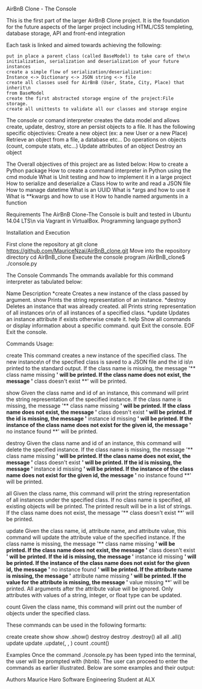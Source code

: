 AirBnB Clone - The Console

This is the first part of the larger AirBnB Clone project. It is the foundation
for the future aspects of the larger project including HTML/CSS templeting, database storage, API and front-end integration

Each task is linked and aimed towards achieving the following:

	put in place a parent class (called BaseModel) to take care of the\n
	initialization, serialization and deserialization of your future instances
	create a simple flow of serialization/deserialization: 
	Instance <-> Dictionary <-> JSON string <-> file
	create all classes used for AirBnB (User, State, City, Place) that inherit\n
	from BaseModel
	create the first abstracted storage engine of the project:File storage.
	create all unittests to validate all our classes and storage engine

The console or comand interpreter creates the data model and allows create, 
update, destroy, store an persist objects to a file. 
It has the following specific objectivies:
	Create a new object (ex: a new User or a new Place)
	Retrieve an object from a file, a database etc…
	Do operations on objects (count, compute stats, etc…)
	Update attributes of an object
	Destroy an object

The Overall objectives of this project are as listed below:
	How to create a Python package
	How to create a command interpreter in Python using the cmd module
	What is Unit testing and how to implement it in a large project
	How to serialize and deserialize a Class
	How to write and read a JSON file
	How to manage datetime
	What is an UUID
	What is *args and how to use it
	What is **kwargs and how to use it
	How to handle named arguments in a function

Requirements
The AirBnB Clone-The Console is built and tested in Ubuntu 14.04 LTS\n
via Vagrant in VirtualBox. Programming language python3

Installation and Execution

First clone the repository at
	git clone https://github.com/MauriceNzai/AirBnB_clone.git
Move into the repository directory
	cd AirBnB_clone
Execute the console program 
	/AirBnB_clone$ ./console.py

The Console Commands
The ommands available for this command interpreter as tabulated below:

Name		Description
*create		Creates a new instance of the class passed by argument.
show		Prints the string representation of an instance.
*destroy	Deletes an instance that was already created.
all		Prints string representation of all instances or\n
		of all instances of a specified class.
*update		Updates an instance attribute if exists otherwise create it.
help		Show all commands or display information about a specific command.
quit		Exit the console.
EOF		Exit the console.


Commands Usage:

create
This command creates a new instance of the specified class. The new instance\n
of the specified class is saved to a JSON file and the id is\n
printed to the standard output.
If the class name is missing, the message
 '** class name missing **' will be printed.
If the class name does not exist, the message
 '** class doesn't exist **' will be printed.

show
Given the class name and id of an instance, this command will print the
string representation of the specified instance.
If the class name is missing, the message
'** class name missing **' will be printed.
If the class name does not exist, the message
'** class doesn't exist **' will be printed.
If the id is missing, the message
'** instance id missing **' will be printed.
If the instance of the class name does not exist for the given id, the message
 '** no instance found **' will be printed.

destroy
Given the class name and id of an instance,
this command will delete the specified instance.
If the class name is missing, the message
'** class name missing **' will be printed.
If the class name does not exist, the message
'** class doesn't exist **' will be printed.
If the id is missing, the message
'** instance id missing **' will be printed.
If the instance of the class name does not exist for the given id, the message
'** no instance found **' will be printed.

all
Given the class name, this command will print the string representation of all
instances under the specified class. If no class name is specified,
all existing objects will be printed.
The printed result will be in a list of strings.
If the class name does not exist, the message
'** class doesn't exist **' will be printed.

update
Given the class name, id, attribute name, and attribute value, this command
will update the attribute value of the specified instance.
If the class name is missing, the message
'** class name missing **' will be printed.
If the class name does not exist, the message
'** class doesn't exist **' will be printed.
If the id is missing, the message
'** instance id missing **' will be printed.
If the instance of the class name does not exist for the given id, the message
'** no instance found **' will be printed.
If the attribute name is missing, the message
'** attribute name missing **' will be printed.
If the value for the attribute is missing, the message
'** value missing **' will be printed.
All arguments after the attribute value will be ignored.
Only attributes with values of a string, integer, or float type can be updated.

count
Given the class name, this command will print out the number
of objects under the specified class.

These commands can be used in the following formarts:

create
create <class name>
show
show <class name> <id>
<class name>.show(<id>)
destroy
destroy <class name> <id>
<class name>.destroy(<id>)
all
all <class name>
<class name>.all()
update
update <class name> <id> <attribute name> <attribute value>
<class name>.update(<id>, <attribute name>, <attribute value>)
count
<class name>.count()


Examples
Once the command ./console.py has been typed into the terminal,
the user will be prompted with (hbnb). The user can proceed to enter the
commands as earlier illustrated. Below are some examples and their output:


Authors
Maurice Haro Software Engineering Student at ALX
